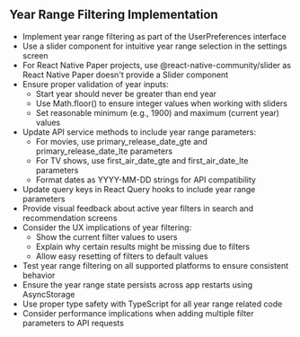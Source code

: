 ## Year Range Filtering Implementation

* Implement year range filtering as part of the UserPreferences interface
* Use a slider component for intuitive year range selection in the settings screen
* For React Native Paper projects, use @react-native-community/slider as React Native Paper doesn't provide a Slider component
* Ensure proper validation of year inputs:
  * Start year should never be greater than end year
  * Use Math.floor() to ensure integer values when working with sliders
  * Set reasonable minimum (e.g., 1900) and maximum (current year) values
* Update API service methods to include year range parameters:
  * For movies, use primary_release_date_gte and primary_release_date_lte parameters
  * For TV shows, use first_air_date_gte and first_air_date_lte parameters
  * Format dates as YYYY-MM-DD strings for API compatibility
* Update query keys in React Query hooks to include year range parameters
* Provide visual feedback about active year filters in search and recommendation screens
* Consider the UX implications of year filtering:
  * Show the current filter values to users
  * Explain why certain results might be missing due to filters
  * Allow easy resetting of filters to default values
* Test year range filtering on all supported platforms to ensure consistent behavior
* Ensure the year range state persists across app restarts using AsyncStorage
* Use proper type safety with TypeScript for all year range related code
* Consider performance implications when adding multiple filter parameters to API requests 